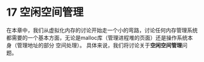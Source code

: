 # 17 空闲空间管理

在本章中，我们从虚拟化内存的讨论开始走一个小的弯路，讨论任何内存管理系统都需要的一个基本方面，无论是malloc库（管理进程堆的页面）还是操作系统本身（管理地址的部分 空间处理）。 具体来说，我们将讨论关于**空闲空间管理**问题。